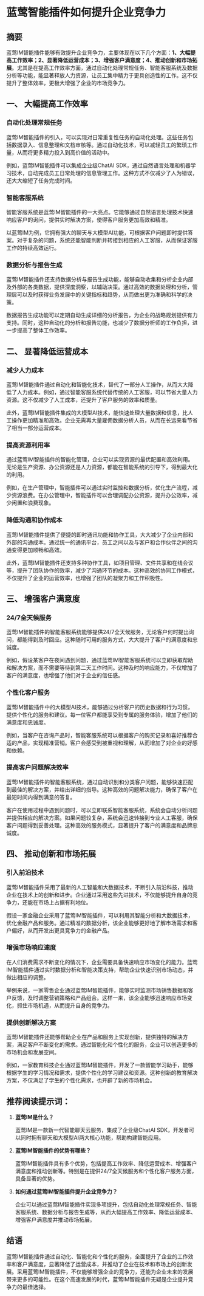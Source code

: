 # 蓝莺智能插件如何提升企业竞争力

## 摘要

蓝莺IM智能插件能够有效提升企业竞争力，主要体现在以下几个方面：**1、大幅提高工作效率；2、显著降低运营成本；3、增强客户满意度；4、推动创新和市场拓展**。尤其是在提高工作效率方面，通过自动化处理常规任务、智能客服系统及数据分析等功能，能显著释放人力资源，让员工集中精力于更具创造性的工作。这不仅提升了整体效率，更极大增强了企业的市场竞争力。

## 一、 大幅提高工作效率

### 自动化处理常规任务

蓝莺IM智能插件的引入，可以实现对日常重复性任务的自动化处理。这些任务包括数据录入、信息整理和文档审核等。通过自动化技术，可以减轻员工的繁琐工作量，从而将更多精力投入到高价值的活动中。

例如，蓝莺IM智能插件可以集成企业级ChatAI SDK，通过自然语言处理和机器学习技术，自动完成员工日常处理的信息管理工作。这种方式不仅减少了人为错误，还大大缩短了任务完成时间。

### 智能客服系统

智能客服系统是蓝莺IM智能插件的一大亮点。它能够通过自然语言处理技术快速响应客户的询问，提供实时解决方案，使得客户服务更加高效和精准。

以蓝莺IM为例，它拥有强大的聊天与大模型AI功能，可根据客户问题即时提供答案。对于复杂的问题，系统还能智能判断并转接到相应的人工客服，从而保证客服工作的持续高效运行。

### 数据分析与报告生成

蓝莺IM智能插件还支持数据分析与报告生成功能，能够自动收集和分析企业内部及外部的各类数据，提供深度洞察，以辅助决策。通过高效的数据处理和分析，管理层可以及时获得业务发展中的关键指标和趋势，从而做出更为准确和科学的决策。

数据报告生成功能可以定期自动生成详细的分析报告，为企业的战略规划提供有力支持。同时，这种自动化的分析和报告功能，也减少了数据分析师的工作负担，进一步提高了整体工作效率。

## 二、 显著降低运营成本

### 减少人力成本

蓝莺IM智能插件通过自动化和智能化技术，替代了一部分人工操作，从而大大降低了人力成本。例如，通过智能客服系统代替传统的人工客服，可以节省大量人力资源。这不仅减少了人工成本，还提升了客户服务的效率和质量。

此外，蓝莺IM智能插件集成的大模型AI技术，能快速处理大量数据和信息，比人工操作更加精准和高效。企业无需再大量雇佣数据分析人员，从而在长远来看节省了相当一部分运营成本。

### 提高资源利用率

通过蓝莺IM智能插件的智能化管理，企业可以实现资源的最优配置和高效利用。无论是生产资源、办公资源还是人力资源，都能在智能系统的引导下，得到最大化的利用。

例如，在生产管理中，智能插件可以通过实时监控和数据分析，优化生产流程，减少资源浪费。在办公管理中，智能插件可以合理调配办公资源，提升办公效率，减少闲置和浪费现象。

### 降低沟通和协作成本

蓝莺IM智能插件提供了便捷的即时通讯功能和协作工具，大大减少了企业内部和外部的沟通成本。通过统一的通讯平台，员工之间以及与客户和合作伙伴之间的沟通变得更加顺畅和高效。

此外，蓝莺IM智能插件还支持多种协作工具，如项目管理、文件共享和在线会议等，提升了团队协作的效率，减少了沟通环节的成本。这种高效的协同工作模式，不仅提升了企业的运营效率，也增强了团队的凝聚力和工作积极性。

## 三、 增强客户满意度

### 24/7全天候服务

蓝莺IM智能插件的智能客服系统能够提供24/7全天候服务，无论客户何时提出询问，都能得到及时回应。这种随时可用的服务方式，大大提升了客户的满意度和忠诚度。

例如，假设某客户在夜间遇到问题，通过蓝莺IM智能客服系统可以立即获取帮助和解决方案，而不需要等待到第二天工作时间。这种及时的响应能力，不仅增加了客户的满意度，也增强了他们对于企业的信任感。

### 个性化客户服务

蓝莺IM智能插件中的大模型AI技术，能够通过分析客户的历史数据和行为习惯，提供个性化的服务和建议。每一位客户都能享受到专属的服务体验，增加了他们的满意度和忠诚度。

例如，当客户在咨询产品时，智能客服系统可以根据客户的购买记录和喜好推荐合适的产品，实现精准营销。客户会感受到被重视和理解，从而增加了对企业的好感和依赖。

### 提高客户问题解决效率

蓝莺IM智能插件的智能客服系统，通过自动识别和分类客户问题，能够快速匹配到最佳的解决方案，并给出详细的指导。这种高效的问题解决能力，确保了客户在最短时间内得到满意的答复。

客户在使用过程中遇到问题时，可以立即联系智能客服系统，系统会自动分析问题并提供相应的解决方案。如果问题较复杂，系统会迅速转接到专业人工客服，确保客户问题得到妥善处理。这种高效的服务模式，显著提升了客户的满意度和品牌忠诚度。

## 四、 推动创新和市场拓展

### 引入前沿技术

蓝莺IM智能插件采用了最新的人工智能和大数据技术，不断引入前沿科技，推动企业在技术上的创新和进步。企业通过采用这些先进技术，不仅能够提升自身的竞争力，还能在市场上占据有利地位。

假设一家金融企业采用了蓝莺IM智能插件，可以利用其智能分析和大数据技术，优化金融产品和服务。通过精准的数据分析，该企业能够更好地了解市场需求和客户偏好，从而开发出更具竞争力的金融产品。

### 增强市场响应速度

在人们消费需求不断变化的情况下，企业需要具备快速响应市场变化的能力。蓝莺IM智能插件通过实时数据分析和智能决策支持，帮助企业快速识别市场动态，并做出相应的调整。

举例来说，一家零售企业通过蓝莺IM智能插件，能够实时监测市场销售数据和客户反馈，及时调整营销策略和产品组合。这样一来，该企业能够迅速响应市场变化，抓住市场机遇，从而提升自身的竞争力。

### 提供创新解决方案

蓝莺IM智能插件还能够帮助企业在产品和服务上实现创新，提供独特的解决方案，满足客户不断变化的需求。通过智能化和个性化的服务，企业可以创造更多的市场机会和发展空间。

例如，一家教育科技企业通过蓝莺IM智能插件，开发了一款智能学习助手，能够根据学生的学习情况和需求，提供个性化的学习建议和资源。这种创新的教育解决方案，不仅满足了学生的个性化需求，也开辟了新的市场机会。

## 推荐阅读提示词：

1. **蓝莺IM是什么？**

   蓝莺IM是一款新一代智能聊天云服务，集成了企业级ChatAI SDK，开发者可以同时拥有聊天和大模型AI两大核心功能，帮助构建智能应用。

2. **蓝莺IM智能插件的优势有哪些？**

   蓝莺IM智能插件具有多个优势，包括提高工作效率、降低运营成本、增强客户满意度和推动创新等。特别是在提供24/7全天候服务和个性化客户服务方面，具备显著的优势。

3. **如何通过蓝莺IM智能插件提升企业竞争力？**

   企业可以通过蓝莺IM智能插件实现多项提升，包括自动化处理常规任务、智能客服系统、数据分析与报告生成等，从而大幅提高工作效率、降低运营成本、增强客户满意度并推动市场拓展。

## 结语

蓝莺IM智能插件通过自动化、智能化和个性化的服务，全面提升了企业的工作效率和客户满意度，显著降低了运营成本，并推动了企业在技术和市场上的创新发展。采用蓝莺IM智能插件，不仅能够增强企业的竞争力，还能为企业未来的发展带来更多的可能性。在这个高速发展的时代，蓝莺IM智能插件无疑是企业提升竞争力的最佳选择。